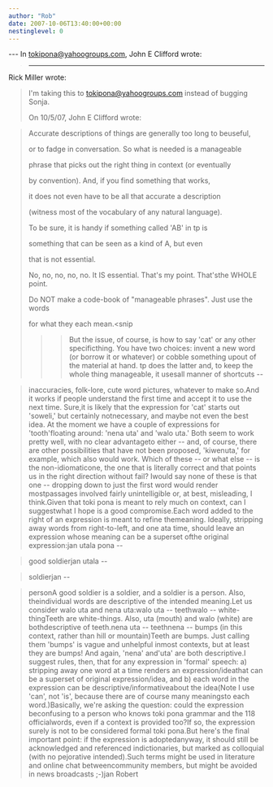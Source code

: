 ```yaml
---
author: "Rob"
date: 2007-10-06T13:40:00+00:00
nestinglevel: 0
---
```

\---
 In [tokipona@yahoogroups.com](mailto://tokipona@yahoogroups.com), John E Clifford wrote:

> ---
 Rick Miller wrote:

>> 
> I'm taking this to [tokipona@yahoogroups.com](mailto://tokipona@yahoogroups.com) instead of bugging Sonja.
> 
>> 
> On 10/5/07, John E Clifford wrote:

> 
> 
> Accurate descriptions of things are generally too long to beuseful,
> 
> 
> or to fadge in conversation. So what is needed is a manageable
> 
> 
> phrase that picks out the right thing in context (or eventually
> 
> 
> by convention). And, if you find something that works,
> 
> 
> it does not even have to be all that accurate a description
> 
> 
> (witness most of the vocabulary of any natural language).
> 
> 
> To be sure, it is handy if something called 'AB' in tp is
> 
> 
> something that can be seen as a kind of A, but even
> 
> 
> that is not essential.
> 
>> 
> No, no, no, no, no. It IS essential. That's my point. That'sthe WHOLE point.
> 
>> 
> Do NOT make a code-book of "manageable phrases". Just use the words
> 
> for what they each mean.<snip
>>> But the issue, of course, is how to say 'cat' or any other specificthing. You have two choices:
> invent a new word (or borrow it or whatever) or cobble something upout of the material at hand.
> tp does the latter and, to keep the whole thing manageable, it usesall manner of shortcuts --

> inaccuracies, folk-lore, cute word pictures, whatever to make so.And it works if people
> understand the first time and accept it to use the next time. Sure,it is likely that the
> expression for 'cat' starts out 'soweli,' but certainly notnecessary, and maybe not even the best
> idea. At the moment we have a couple of expressions for 'tooth'floating around: 'nena uta' and
> 'walo uta.' Both seem to work pretty well, with no clear advantageto either --
 and, of course,
> there are other possibilities that have not been proposed, 'kiwenuta,' for example, which also
> would work. Which of these --
 or what else --
 is the non-idiomaticone, the one that is literally
> correct and that points us in the right direction without fail? Iwould say none of these is that
> one --
 dropping down to just the first word would render mostpassages involved fairly
> unintelligible or, at best, misleading, I think.Given that toki pona is meant to rely much on context, can I suggestwhat I hope is a good compromise.Each word added to the right of an expression is meant to refine themeaning. Ideally, stripping away words from right-to-left, and one ata time, should leave an expression whose meaning can be a superset ofthe original expression:jan utala pona --

> good soldierjan utala --

> soldierjan --

> personA good soldier is a soldier, and a soldier is a person. Also, theindividual words are descriptive of the intended meaning.Let us consider walo uta and nena uta:walo uta --
 teethwalo --
 white-thingTeeth are white-things. Also, uta (mouth) and walo (white) are bothdescriptive of teeth.nena uta --
 teethnena --
 bumps (in this context, rather than hill or mountain)Teeth are bumps. Just calling them 'bumps' is vague and unhelpful inmost contexts, but at least they are bumps! And again, 'nena' and'uta' are both descriptive.I suggest rules, then, that for any expression in 'formal' speech: a) stripping away one word at a time renders an expression/ideathat can be a superset of original expression/idea, and b) each word in the expression can be descriptive/informativeabout the idea(Note I use 'can', not 'is', because there are of course many meaningsto each word.)Basically, we're asking the question: could the expression beconfusing to a person who knows toki pona grammar and the 118 officialwords, even if a context is provided too?If so, the expression surely is not to be considered formal toki pona.But here's the final important point: if the expression is adoptedanyway, it should still be acknowledged and referenced indictionaries, but marked as colloquial (with no pejorative intended).Such terms might be used in literature and online chat betweencommunity members, but might be avoided in news broadcasts ;-)jan Robert